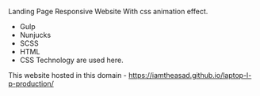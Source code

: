 Landing Page Responsive Website With css animation effect.

-  Gulp
-  Nunjucks
-  SCSS
-  HTML
-  CSS Technology are used here.

This website hosted in this domain - https://iamtheasad.github.io/laptop-l-p-production/